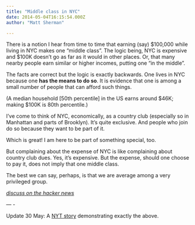 ```yaml
---
title: "Middle class in NYC"
date: 2014-05-04T16:15:54.000Z
author: "Matt Sherman"

---
```


There is a notion I hear from time to time that earning (say) $100,000 while living in NYC makes one “middle class”. The logic being, NYC is expensive and $100K doesn’t go as far as it would in other places. Or, that many nearby people earn similar or higher incomes, putting one “in the middle”.

The facts are correct but the logic is exactly backwards. One lives in NYC because one **has the means to do so**. It is evidence that one is among a small number of people that can afford such things.

(A median household [50th percentile] in the US earns around $46K; making $100K is 80th percentile.)

I’ve come to think of NYC, economically, as a country club (especially so in Manhattan and parts of Brooklyn). It’s quite exclusive. And people who join do so because they want to be part of it.

Which is great! I am here to be part of something special, too.

But complaining about the expense of NYC is like complaining about country club dues. Yes, it’s expensive. But the expense, should one choose to pay it, does not imply that one middle class.

The best we can say, perhaps, is that we are average among a very privileged group.

[_discuss on the hacker news_](https://news.ycombinator.com/item?id=7694989)

— -

Update 30 May: A [NYT story](http://www.nytimes.com/2014/06/01/realestate/middle-class-finds-few-affordable-manhattan-apartments.html) demonstrating exactly the above.
